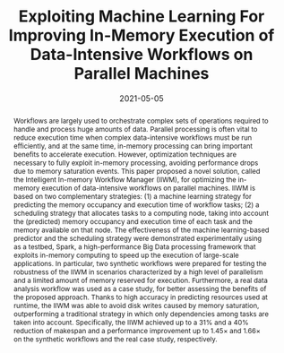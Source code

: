 ---
title: "Exploiting Machine Learning For Improving In-Memory Execution of Data-Intensive Workflows on Parallel Machines"
date: 2021-05-05
publishDate: 2021-05-05
authors: ["Riccardo Cantini", "Fabrizio Marozzo", "Alessio Orsino", "Domenico Talia", "Paolo Trunfio"]
publication_types: ["2"]
abstract: "Workflows are largely used to orchestrate complex sets of operations required to handle and process huge amounts of data. Parallel processing is often vital to reduce execution time when complex data-intensive workflows must be run efficiently, and at the same time, in-memory processing can bring important benefits to accelerate execution. However, optimization techniques are necessary to fully exploit in-memory processing, avoiding performance drops due to memory saturation events. This paper proposed a novel solution, called the Intelligent In-memory Workflow Manager (IIWM), for optimizing the in-memory execution of data-intensive workflows on parallel machines. IIWM is based on two complementary strategies: (1) a machine learning strategy for predicting the memory occupancy and execution time of workflow tasks; (2) a scheduling strategy that allocates tasks to a computing node, taking into account the (predicted) memory occupancy and execution time of each task and the memory available on that node. The effectiveness of the machine learning-based predictor and the scheduling strategy were demonstrated experimentally using as a testbed, Spark, a high-performance Big Data processing framework that exploits in-memory computing to speed up the execution of large-scale applications. In particular, two synthetic workflows were prepared for testing the robustness of the IIWM in scenarios characterized by a high level of parallelism and a limited amount of memory reserved for execution. Furthermore, a real data analysis workflow was used as a case study, for better assessing the benefits of the proposed approach. Thanks to high accuracy in predicting resources used at runtime, the IIWM was able to avoid disk writes caused by memory saturation, outperforming a traditional strategy in which only dependencies among tasks are taken into account. Specifically, the IIWM achieved up to a 31% and a 40% reduction of makespan and a performance improvement up to 1.45× and 1.66× on the synthetic workflows and the real case study, respectively."
featured: true
publication: "*Future Internet*, vol. 13, no. 5, 2021"
# url_pdf: "files/papers/journals/IIWM-FutureInternet-2021.pdf"
doi: "10.3390/fi13050121"


# Featured image
# To use, add an image named `featured.jpg/png` to your page's folder. 
image:
  caption: ""
  focal_point: ""
  preview_only: false


tags: ["workflow", "data-intensive", "in-memory", "machine learning", "Apache Spark", "scheduling"]

---